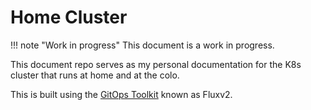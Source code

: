 # Home Cluster

!!! note "Work in progress"
    This document is a work in progress.

This document repo serves as my personal documentation for the K8s cluster that runs at home and at the colo.

This is built using the [GitOps Toolkit][1] known as Fluxv2.

[1]: [https://toolkit.fluxcd.io/get-started/]
